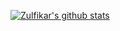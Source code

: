 
[![Zulfikar's github stats](https://github-readme-stats.vercel.app/api?username=zulfikarmuzakir&show_icons=true&theme=tokyonight)](https://github.com/zulfikarmuzakir/zulfikarmuzakir)